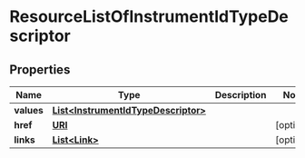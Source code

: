 

# ResourceListOfInstrumentIdTypeDescriptor

## Properties

Name | Type | Description | Notes
------------ | ------------- | ------------- | -------------
**values** | [**List&lt;InstrumentIdTypeDescriptor&gt;**](InstrumentIdTypeDescriptor.md) |  | 
**href** | [**URI**](URI.md) |  |  [optional]
**links** | [**List&lt;Link&gt;**](Link.md) |  |  [optional]



